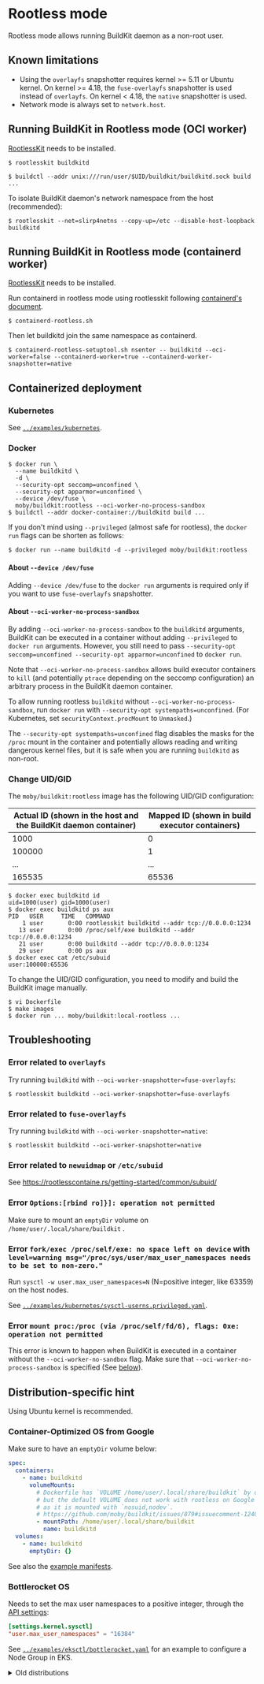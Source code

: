 # Rootless mode

Rootless mode allows running BuildKit daemon as a non-root user.

## Known limitations
* Using the `overlayfs` snapshotter requires kernel >= 5.11 or Ubuntu kernel.
  On kernel >= 4.18, the `fuse-overlayfs` snapshotter is used instead of `overlayfs`.
  On kernel < 4.18, the `native` snapshotter is used.
* Network mode is always set to `network.host`.

## Running BuildKit in Rootless mode (OCI worker)

[RootlessKit](https://github.com/rootless-containers/rootlesskit/) needs to be installed.

```console
$ rootlesskit buildkitd
```

```console
$ buildctl --addr unix:///run/user/$UID/buildkit/buildkitd.sock build ...
```

To isolate BuildKit daemon's network namespace from the host (recommended):
```console
$ rootlesskit --net=slirp4netns --copy-up=/etc --disable-host-loopback buildkitd
```

## Running BuildKit in Rootless mode (containerd worker)

[RootlessKit](https://github.com/rootless-containers/rootlesskit/) needs to be installed.

Run containerd in rootless mode using rootlesskit following [containerd's document](https://github.com/containerd/containerd/blob/main/docs/rootless.md).

```
$ containerd-rootless.sh
```

Then let buildkitd join the same namespace as containerd.

```
$ containerd-rootless-setuptool.sh nsenter -- buildkitd --oci-worker=false --containerd-worker=true --containerd-worker-snapshotter=native
```

## Containerized deployment

### Kubernetes
See [`../examples/kubernetes`](../examples/kubernetes).

### Docker

```console
$ docker run \
  --name buildkitd \
  -d \
  --security-opt seccomp=unconfined \
  --security-opt apparmor=unconfined \
  --device /dev/fuse \
  moby/buildkit:rootless --oci-worker-no-process-sandbox
$ buildctl --addr docker-container://buildkitd build ...
```

If you don't mind using `--privileged` (almost safe for rootless), the `docker run` flags can be shorten as follows:

```console
$ docker run --name buildkitd -d --privileged moby/buildkit:rootless
```

#### About `--device /dev/fuse`
Adding `--device /dev/fuse` to the `docker run` arguments is required only if you want to use `fuse-overlayfs` snapshotter.

#### About `--oci-worker-no-process-sandbox`

By adding `--oci-worker-no-process-sandbox` to the `buildkitd` arguments, BuildKit can be executed in a container without adding `--privileged` to `docker run` arguments.
However, you still need to pass `--security-opt seccomp=unconfined --security-opt apparmor=unconfined` to `docker run`.

Note that `--oci-worker-no-process-sandbox` allows build executor containers to `kill` (and potentially `ptrace` depending on the seccomp configuration) an arbitrary process in the BuildKit daemon container.

To allow running rootless `buildkitd` without `--oci-worker-no-process-sandbox`, run `docker run` with `--security-opt systempaths=unconfined`. (For Kubernetes, set `securityContext.procMount` to `Unmasked`.)

The `--security-opt systempaths=unconfined` flag disables the masks for the `/proc` mount in the container and potentially allows reading and writing dangerous kernel files, but it is safe when you are running `buildkitd` as non-root.

### Change UID/GID

The `moby/buildkit:rootless` image has the following UID/GID configuration:

Actual ID (shown in the host and the BuildKit daemon container)| Mapped ID (shown in build executor containers)
----------|----------
1000      | 0
100000    | 1
...       | ...
165535    | 65536

```
$ docker exec buildkitd id
uid=1000(user) gid=1000(user)
$ docker exec buildkitd ps aux
PID   USER     TIME   COMMAND
    1 user       0:00 rootlesskit buildkitd --addr tcp://0.0.0.0:1234
   13 user       0:00 /proc/self/exe buildkitd --addr tcp://0.0.0.0:1234
   21 user       0:00 buildkitd --addr tcp://0.0.0.0:1234
   29 user       0:00 ps aux
$ docker exec cat /etc/subuid
user:100000:65536
```

To change the UID/GID configuration, you need to modify and build the BuildKit image manually.
```
$ vi Dockerfile
$ make images
$ docker run ... moby/buildkit:local-rootless ...
```

## Troubleshooting

### Error related to `overlayfs`
Try running `buildkitd` with `--oci-worker-snapshotter=fuse-overlayfs`:

```console
$ rootlesskit buildkitd --oci-worker-snapshotter=fuse-overlayfs
```

### Error related to `fuse-overlayfs`
Try running `buildkitd` with `--oci-worker-snapshotter=native`:

```console
$ rootlesskit buildkitd --oci-worker-snapshotter=native
```

### Error related to `newuidmap` or `/etc/subuid`
See https://rootlesscontaine.rs/getting-started/common/subuid/

### Error `Options:[rbind ro]}]: operation not permitted`
Make sure to mount an `emptyDir` volume on `/home/user/.local/share/buildkit` .

### Error `fork/exec /proc/self/exe: no space left on device` with `level=warning msg="/proc/sys/user/max_user_namespaces needs to be set to non-zero."`
Run `sysctl -w user.max_user_namespaces=N` (N=positive integer, like 63359) on the host nodes.

See [`../examples/kubernetes/sysctl-userns.privileged.yaml`](../examples/kubernetes/sysctl-userns.privileged.yaml).

### Error `mount proc:/proc (via /proc/self/fd/6), flags: 0xe: operation not permitted`
This error is known to happen when BuildKit is executed in a container without the `--oci-worker-no-sandbox` flag.
Make sure that `--oci-worker-no-process-sandbox` is specified (See [below](#docker)).

## Distribution-specific hint
Using Ubuntu kernel is recommended.
### Container-Optimized OS from Google
Make sure to have an `emptyDir` volume below:
```yaml
spec:
  containers:
    - name: buildkitd
      volumeMounts:
        # Dockerfile has `VOLUME /home/user/.local/share/buildkit` by default too,
        # but the default VOLUME does not work with rootless on Google's Container-Optimized OS
        # as it is mounted with `nosuid,nodev`.
        # https://github.com/moby/buildkit/issues/879#issuecomment-1240347038
        - mountPath: /home/user/.local/share/buildkit
          name: buildkitd
  volumes:
    - name: buildkitd
      emptyDir: {}
```

See also the [example manifests](#Kubernetes).

### Bottlerocket OS

Needs to set the max user namespaces to a positive integer, through the [API settings](https://github.com/bottlerocket-os/bottlerocket#kernel-settings):

```toml
[settings.kernel.sysctl]
"user.max_user_namespaces" = "16384"
```

See [`../examples/eksctl/bottlerocket.yaml`](../examples/eksctl/bottlerocket.yaml) for an example to configure a Node Group in EKS.

<details>
<summary>Old distributions</summary>

<p>

### Debian GNU/Linux 10
Add `kernel.unprivileged_userns_clone=1` to `/etc/sysctl.conf` (or `/etc/sysctl.d`) and run `sudo sysctl -p`.
This step is not needed for Debian GNU/Linux 11 and later.

### RHEL/CentOS 7
Add `user.max_user_namespaces=28633` to `/etc/sysctl.conf` (or `/etc/sysctl.d`) and run `sudo sysctl -p`.
This step is not needed for RHEL/CentOS 8 and later.

### Fedora, before kernel 5.13
You may have to disable SELinux, or run BuildKit with `--oci-worker-snapshotter=fuse-overlayfs`.

</p>
</details>
